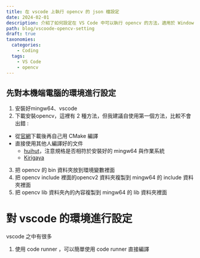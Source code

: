 ```yaml
---
title: 在 vscode 上執行 opencv 的 json 檔設定
date: 2024-02-01
description: 介紹了如何設定在 VS Code 中可以執行 opencv 的方法，適用於 Windows、MinGW 環境，主要是在 json 檔的設定。
path: blog/vscoode-opencv-setting
draft: true
taxonomies:
  categories: 
    - Coding
  tags: 
    - VS Code
    - opencv
---
```


## 先對本機端電腦的環境進行設定

1. 安裝好mingw64、vscode
2. 下載安裝opencv，這裡有 2 種方法，但我建議自使用第一個方法，比較不會出錯 :
  - 從[官網](https://opencv.org/releases/)下載後再自己用 CMake 編譯
  - 直接使用其他人編譯好的文件
    - [huihut](https://github.com/huihut/OpenCV-MinGW-Build)，注意規格是否相符於安裝好的 mingw64 與作業系統
    - [Kirigaya](https://gitee.com/kirigaya/opencv_built_by_gcc_on_-windows)
3. 把 opencv 的 bin 資料夾放到環境變數裡面
4. 把 opencv include 裡面的opencv2 資料夾複製到 mingw64 的 include  資料夾裡面
5. 把 opencv lib 資料夾內的內容複製到 mingw64 的 lib 資料夾裡面


# 對 vscode 的環境進行設定

vscode 之中有很多

1. 使用 code runner ，可以簡單使用 code runner 直接編譯
